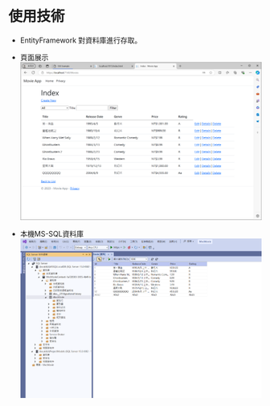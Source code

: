# 使用技術
- EntityFramework 對資料庫進行存取。

- 頁面展示
![1](images/index.png)

- 本機MS-SQL資料庫
![2](images/database.png)
